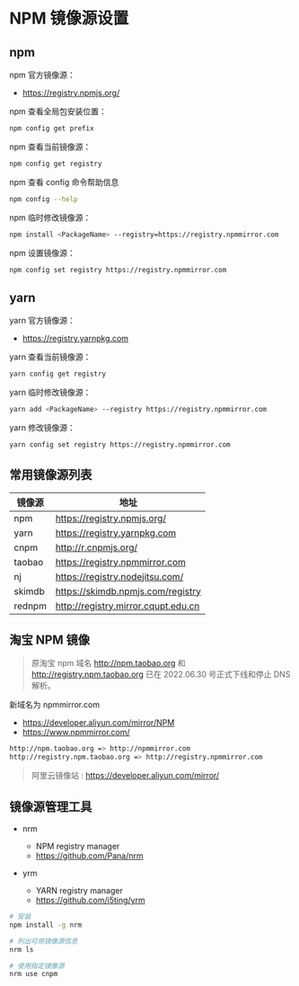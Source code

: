 # NPM 镜像源设置

## npm

npm 官方镜像源：

- <https://registry.npmjs.org/>

npm 查看全局包安装位置：

```sh
npm config get prefix
```

npm 查看当前镜像源：

```sh
npm config get registry
```

npm 查看 config 命令帮助信息

```sh
npm config --help
```

npm 临时修改镜像源：

```sh
npm install <PackageName> --registry=https://registry.npmmirror.com
```

npm 设置镜像源：

```sh
npm config set registry https://registry.npmmirror.com
```

## yarn

yarn 官方镜像源：

- <https://registry.yarnpkg.com>

yarn 查看当前镜像源：

```sh
yarn config get registry
```

yarn 临时修改镜像源：

```sh
yarn add <PackageName> --registry https://registry.npmmirror.com
```

yarn 修改镜像源：

```sh
yarn config set registry https://registry.npmmirror.com
```

## 常用镜像源列表

| 镜像源 | 地址                                  |
| ------ | ------------------------------------- |
| npm    | <https://registry.npmjs.org/>         |
| yarn   | <https://registry.yarnpkg.com>        |
| cnpm   | <http://r.cnpmjs.org/>                |
| taobao | <https://registry.npmmirror.com>      |
| nj     | <https://registry.nodejitsu.com/>     |
| skimdb | <https://skimdb.npmjs.com/registry>   |
| rednpm | <http://registry.mirror.cqupt.edu.cn> |

## 淘宝 NPM 镜像

> 原淘宝 npm 域名 <http://npm.taobao.org> 和 <http://registry.npm.taobao.org> 已在 2022.06.30 号正式下线和停止 DNS 解析。

新域名为 npmmirror.com

- <https://developer.aliyun.com/mirror/NPM>
- <https://www.npmmirror.com/>

```sh
http://npm.taobao.org => http://npmmirror.com
http://registry.npm.taobao.org => http://registry.npmmirror.com
```

> 阿里云镜像站 : <https://developer.aliyun.com/mirror/>

## 镜像源管理工具

- nrm

  - NPM registry manager
  - <https://github.com/Pana/nrm>

- yrm
  - YARN registry manager
  - <https://github.com/i5ting/yrm>

```sh
# 安装
npm install -g nrm

# 列出可用镜像源信息
nrm ls

# 使用指定镜像源
nrm use cnpm
```
